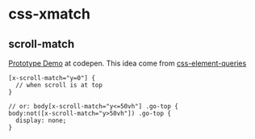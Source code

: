 # css-xmatch


## scroll-match

[Prototype Demo](https://codepen.io/kindy/pen/vxEoQN?editors=0100) at codepen.
This idea come from [css-element-queries](https://github.com/marcj/css-element-queries)

```less
[x-scroll-match="y=0"] {
  // when scroll is at top
}

// or: body[x-scroll-match="y<=50vh"] .go-top {
body:not([x-scroll-match="y>50vh"]) .go-top {
  display: none;
}

```
